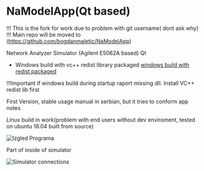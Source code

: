 # NaModelApp(Qt based)

!!! This is the fork for work due to problem with git username( dont ask why) 
!!! Main repo will be moved to (https://github.com/bogdanmaletic/NaModelApp)


Network Analyzer Simulator (Agilent E5062A based) Qt 

* Windows build with vc++ redist library packaged
[windows build with redist packaged](https://github.com/bogibaraba/NaModelApp/releases/download/0.1/deployWithRedist.7z)

!!!Important if windows build during startup raport missing dll. Install VC++ redist lib first

First Version, stable
usage manual in serbian, but it tries to conform app notes


Linux build in work(problem with end users without dev enviroment, tested on ubuntu 18.04 built from source)


![Izgled Programa](https://github.com/bogibaraba/NaModelApp/blob/master/images/slikeZaUputstvo/Slika1IzgledPrograma.png)




Part of inside of simulator

![Simulator connections](https://github.com/bogibaraba/NaModelApp/blob/master/images/SviObjektiVeze.png)
